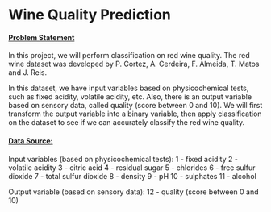 # Wine Quality Prediction

#### <ins>Problem Statement</ins>
In this project, we will perform classification on red wine quality. The red wine dataset was developed by P. Cortez, A. Cerdeira, F. Almeida, T. Matos and J. Reis.  

In this dataset, we have input variables based on physicochemical tests, such as fixed acidity, volatile acidity, etc. Also, there is an output variable based on sensory data, called quality (score between 0 and 10). We will first transform the output variable into a binary variable, then apply classification on the dataset to see if we can accurately classify the red wine quality. 

#### <ins>Data Source:</ins>
Input variables (based on physicochemical tests):
1 - fixed acidity
2 - volatile acidity
3 - citric acid
4 - residual sugar
5 - chlorides
6 - free sulfur dioxide
7 - total sulfur dioxide
8 - density
9 - pH
10 - sulphates
11 - alcohol

Output variable (based on sensory data):
12 - quality (score between 0 and 10)
